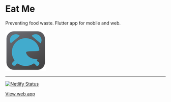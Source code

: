 # Eat Me

Preventing food waste. Flutter app for mobile and web.

![Icon](assets/icon/icon.png)

---
[![Netlify Status](https://api.netlify.com/api/v1/badges/0fde4692-a685-40c4-9c39-2e2b8b1b13ac/deploy-status)](https://app.netlify.com/sites/eat-me/deploys)


[View web app](https://eat-me.netlify.com/)
